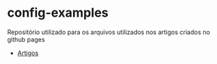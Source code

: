 # config-examples
Repositório utilizado para os arquivos utilizados nos artigos criados no github pages


- [Artigos](https://www.devopsr66.com/artigos/)